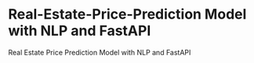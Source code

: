 # Real-Estate-Price-Prediction Model with NLP and FastAPI
 Real Estate Price Prediction Model with NLP and FastAPI
